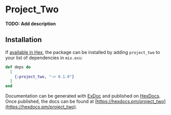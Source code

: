# Project_Two

**TODO: Add description**

## Installation

If [available in Hex](https://hex.pm/docs/publish), the package can be installed
by adding `project_two` to your list of dependencies in `mix.exs`:

```elixir
def deps do
  [
    {:project_two, "~> 0.1.0"}
  ]
end
```

Documentation can be generated with [ExDoc](https://github.com/elixir-lang/ex_doc)
and published on [HexDocs](https://hexdocs.pm). Once published, the docs can
be found at [https://hexdocs.pm/project_two](https://hexdocs.pm/project_two).

